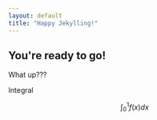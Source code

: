 ```yaml
---
layout: default
title: "Happy Jekylling!"
---
```


## You're ready to go!

What up???

Integral

$$
\int_0^1f(x)dx
$$
